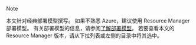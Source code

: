 > [!NOTE]
> 本文针对经典部署模型撰写。 如果不熟悉 Azure，建议使用 Resource Manager 部署模型。 有关部署模型的信息，请参阅[了解部署模型](../articles/resource-manager-deployment-model.md)。 若要查看本文的 Resource Manager 版本，请从下拉列表或左侧的目录中将其选中。
>
>